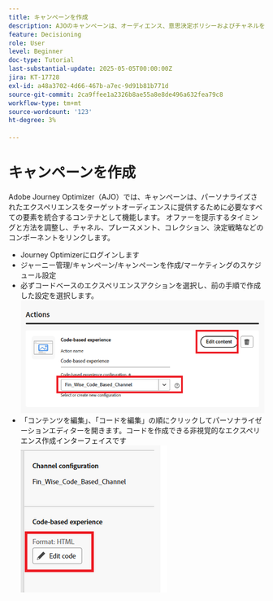 ```yaml
---
title: キャンペーンを作成
description: AJOのキャンペーンは、オーディエンス、意思決定ポリシーおよびチャネルを結び付け、顧客のタッチポイントをまたいで、パーソナライズされたオファーを適切なタイミングで提供します。
feature: Decisioning
role: User
level: Beginner
doc-type: Tutorial
last-substantial-update: 2025-05-05T00:00:00Z
jira: KT-17728
exl-id: a48a3702-4d66-467b-a7ec-9d91b81b771d
source-git-commit: 2ca9ffee1a2326b8ae55a8e8de496a632fea79c8
workflow-type: tm+mt
source-wordcount: '123'
ht-degree: 3%

---
```


# キャンペーンを作成

Adobe Journey Optimizer（AJO）では、キャンペーンは、パーソナライズされたエクスペリエンスをターゲットオーディエンスに提供するために必要なすべての要素を統合するコンテナとして機能します。 オファーを提示するタイミングと方法を調整し、チャネル、プレースメント、コレクション、決定戦略などのコンポーネントをリンクします。

* Journey Optimizerにログインします
* ジャーニー管理/キャンペーン/キャンペーンを作成/マーケティングのスケジュール設定
* 必ずコードベースのエクスペリエンスアクションを選択し、前の手順で作成した設定を選択します。
  ![create-campaign](assets/create-campaign.png)
* 「コンテンツを編集」、「コードを編集」の順にクリックしてパーソナライゼーションエディターを開きます。コードを作成できる非視覚的なエクスペリエンス作成インターフェイスです
  ![edit-cbe_html](assets/edit_code_based_exp_html.png)
